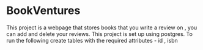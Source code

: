 # BookVentures
This project is a webpage that stores books that you write a review on , you can add and delete your reviews. This project is set up using postgres.  To run the following create tables with the required attributes - id , isbn 
